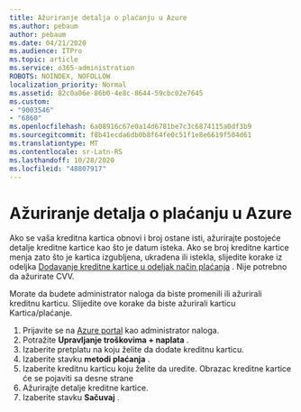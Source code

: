 ```yaml
---
title: Ažuriranje detalja o plaćanju u Azure
ms.author: pebaum
author: pebaum
ms.date: 04/21/2020
ms.audience: ITPro
ms.topic: article
ms.service: o365-administration
ROBOTS: NOINDEX, NOFOLLOW
localization_priority: Normal
ms.assetid: 82c0a06e-86b0-4e8c-8644-59cbc02e7645
ms.custom:
- "9003546"
- "6860"
ms.openlocfilehash: 6a08916c67e0a14d6781be7c3c6874115a0df3b9
ms.sourcegitcommit: f8b41ecda6db0b8f64fe0c51f1e8e6619f504d61
ms.translationtype: MT
ms.contentlocale: sr-Latn-RS
ms.lasthandoff: 10/28/2020
ms.locfileid: "48807917"
---
```

# <a name="update-payment-details-in-azure"></a>Ažuriranje detalja o plaćanju u Azure

Ako se vaša kreditna kartica obnovi i broj ostane isti, ažurirajte postojeće detalje kreditne kartice kao što je datum isteka. Ako se broj kreditne kartice menja zato što je kartica izgubljena, ukradena ili istekla, slijedite korake iz odeljka [Dodavanje kreditne kartice u odeljak način plaćanja](https://docs.microsoft.com/azure/cost-management-billing/manage/change-credit-card?WT.mc_id=Portal-Microsoft_Azure_Support#addcard) . Nije potrebno da ažurirate CVV.

Morate da budete administrator naloga da biste promenili ili ažurirali kreditnu karticu. Slijedite ove korake da biste ažurirali karticu Kartica/plaćanje.

1. Prijavite se na [Azure portal](https://portal.azure.com/) kao administrator naloga.
2. Potražite **Upravljanje troškovima + naplata** .
3. Izaberite pretplatu na koju želite da dodate kreditnu karticu.
4. Izaberite stavku **metodi plaćanja** .
5. Izaberite kreditnu karticu koju želite da uredite. Obrazac kreditne kartice će se pojaviti sa desne strane
6. Ažurirajte detalje kreditne kartice.
7. Izaberite stavku **Sačuvaj** .
